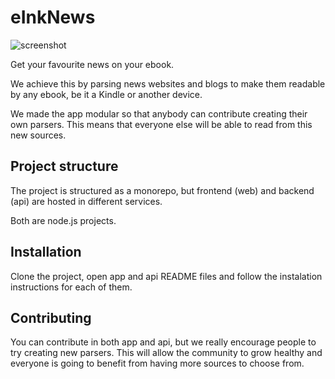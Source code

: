 # eInkNews

![screenshot](http://i.imgur.com/aG9MBZd.png)

Get your favourite news on your ebook.

We achieve this by parsing news websites and blogs to make them readable by any ebook, be it a Kindle or another device.

We made the app modular so that anybody can contribute creating their own parsers. 
This means that everyone else will be able to read from this new sources.

## Project structure

The project is structured as a monorepo, but frontend (web) and backend (api) are hosted in different services.

Both are node.js projects.

## Installation

Clone the project, open app and api README files and follow the instalation instructions for each of them.

## Contributing

You can contribute in both app and api, but we really encourage people to try creating new parsers. 
This will allow the community to grow healthy and everyone is going to benefit from having more sources to choose from.



